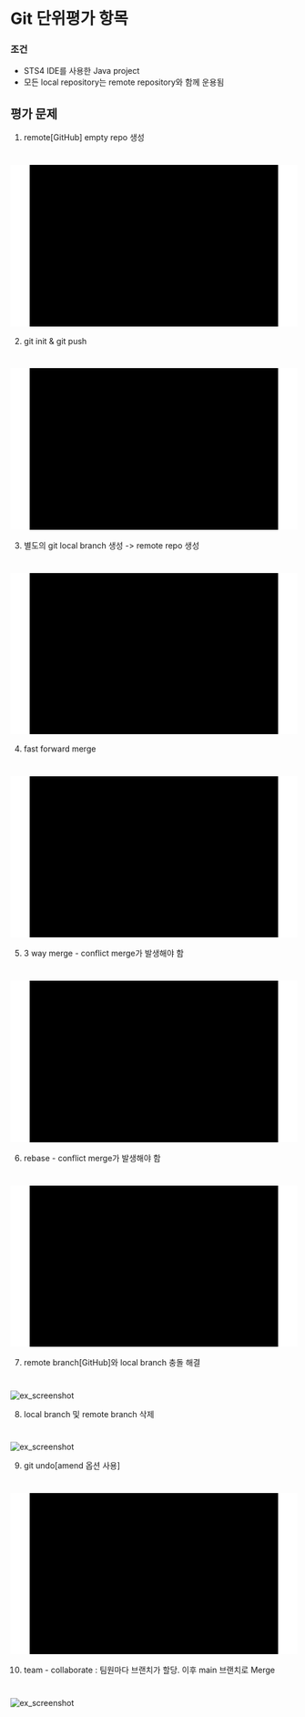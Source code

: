 # Git 단위평가 항목
### 조건
* STS4 IDE를 사용한 Java project
* 모든 local repository는 remote repository와 함께 운용됨

## 평가 문제
1. remote[GitHub] empty repo 생성
#
![ex_screenshot](./resource/move0.gif)

2. git init & git push
#
![ex_screenshot](./resource/move2.gif)

3. 별도의 git local branch 생성 -> remote repo 생성
#
![ex_screenshot](./resource/move3.gif)

4. fast forward merge
#
![ex_screenshot](./resource/move4.gif)

5. 3 way merge - conflict merge가 발생해야 함
#
![ex_screenshot](./resource/move5.gif)

6. rebase - conflict merge가 발생해야 함
#
![ex_screenshot](./resource/move6.gif)

7. remote branch[GitHub]와 local branch 충돌 해결
#
![ex_screenshot](./resource/move7.gif)

8. local branch 및 remote branch 삭제
#
![ex_screenshot](./resource/move8.gif)

9. git undo[amend 옵션 사용]
#
![ex_screenshot](./resource/move9.gif)

10. team - collaborate : 팀원마다 브랜치가 할당. 이후 main 브랜치로 Merge
#
![ex_screenshot](./resource/move10.gif)
